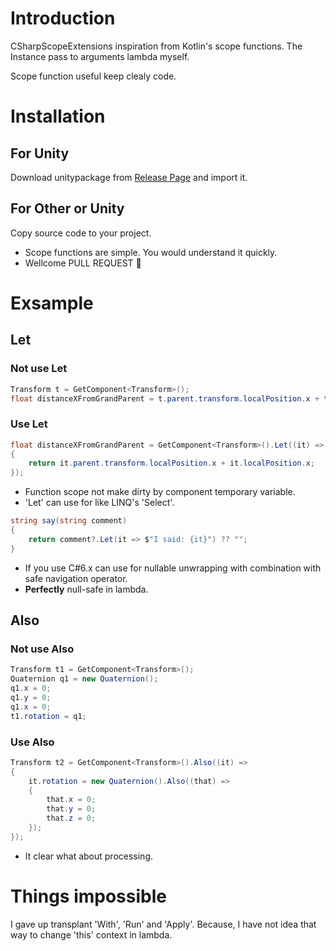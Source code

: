 # Introduction
CSharpScopeExtensions inspiration from Kotlin's scope functions. The Instance pass to arguments lambda myself.

Scope function useful keep clealy code.

# Installation

## For Unity
Download unitypackage from [Release Page](https://github.com/yashims/CSharpScopeExtensions/releases) and import it.

## For Other or Unity
Copy source code to your project.
* Scope functions are simple. You would understand it quickly.
* Wellcome PULL REQUEST :beer:

# Exsample

## Let
### Not use Let
```csharp
Transform t = GetComponent<Transform>();
float distanceXFromGrandParent = t.parent.transform.localPosition.x + t.localPosition.x;
```

### Use Let
```csharp
float distanceXFromGrandParent = GetComponent<Transform>().Let((it) =>
{
    return it.parent.transform.localPosition.x + it.localPosition.x;
});
```
* Function scope not make dirty by component temporary variable.
* 'Let' can use for like LINQ's 'Select'.

```csharp
string say(string comment)
{
    return comment?.Let(it => $"I said: {it}") ?? "";
}
```
* If you use C#6.x can use for nullable unwrapping with combination with safe navigation operator.
* **Perfectly** null-safe in lambda.

## Also
### Not use Also
```csharp
Transform t1 = GetComponent<Transform>();
Quaternion q1 = new Quaternion();
q1.x = 0;
q1.y = 0;
q1.x = 0;
t1.rotation = q1;
```

### Use Also
```csharp
Transform t2 = GetComponent<Transform>().Also((it) =>
{
    it.rotation = new Quaternion().Also((that) =>
    {
        that.x = 0;
        that.y = 0;
        that.z = 0;
    });
});
```
* It clear what about processing.

# Things impossible
I gave up transplant 'With', 'Run' and 'Apply'.
Because, I have not idea that way to change 'this' context in lambda.
